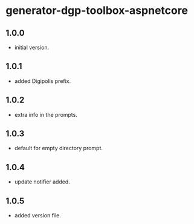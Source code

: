 # generator-dgp-toolbox-aspnetcore

## 1.0.0

- initial version.

## 1.0.1

- added Digipolis prefix.

## 1.0.2

- extra info in the prompts.

## 1.0.3

- default for empty directory prompt.

## 1.0.4

- update notifier added.

## 1.0.5

- added version file.
